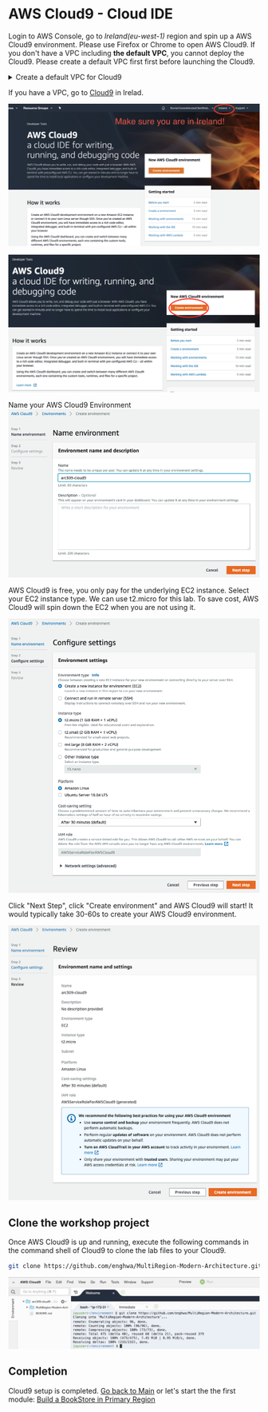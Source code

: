 # AWS Cloud9 - Cloud IDE

Login to AWS Console, go to *Ireland(eu-west-1)* region and spin up a AWS Cloud9 environment. Please use Firefox or Chrome to open AWS Cloud9. If you don't have a VPC including **the default VPC**, you cannot deploy the Cloud9. Please create a default VPC first first before launching the Cloud9. 

<details><summary>Create a default VPC for Cloud9</summary>

Go to [VPC console in Ireland](https://eu-west-1.console.aws.amazon.com/vpc/home?region=eu-west-1#vpcs:sort=VpcId) and select `Your VPCs`. Click `Create Default VPC` in Actions.

![Default VPC](../images/00-c9-06.png)

</details>

If you have a VPC, go to [Cloud9](https://eu-west-1.console.aws.amazon.com/cloud9/home?region=eu-west-1 ) in Irelad.

![AWS Ireland](../images/00-c9-00.png)

![Create AWS Cloud9](../images/00-c9-01.png)

Name your AWS Cloud9 Environment
![Create AWS Cloud9](../images/00-c9-02.png)

AWS Cloud9 is free, you only pay for the underlying EC2 instance. Select your EC2 instance type. We can use t2.micro for this lab. To save cost, AWS Cloud9 will spin down the EC2 when you are not using it.

![Create AWS Cloud9](../images/00-c9-03.png)

Click "Next Step", click "Create environment" and AWS Cloud9 will start! It would typically take 30-60s to create your AWS Cloud9 environment.

![Create AWS Cloud9](../images/00-c9-04.png)

## Clone the workshop project
Once AWS Cloud9 is up and running, execute the following commands in the command shell of Cloud9 to clone the lab files to your Cloud9.

```bash
git clone https://github.com/enghwa/MultiRegion-Modern-Architecture.git

```
![Create AWS Cloud9](../images/00-c9-05.png)

## Completion
Cloud9 setup is completed. [Go back to Main](../README.md) or let's start the 
the first module: [Build a BookStore in Primary Region](../1_PrimaryRegion/README.md)
